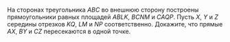 На сторонах треугольника $ABC$ во внешнюю сторону построены прямоугольники равных площадей $ABLK$, $BCNM$ и $CAQP$. Пусть $X$, $Y$ и $Z$ середины отрезков $KQ$, $LM$ и $NP$ соответственно. Докажите, что прямые $AX$, $BY$ и $CZ$ пересекаются в одной точке.